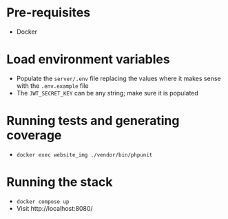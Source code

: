# Pre-requisites

- Docker

# Load environment variables

- Populate the `server/.env` file replacing the values where it makes sense with the `.env.example` file
- The `JWT_SECRET_KEY` can be any string; make sure it is populated

# Running tests and generating coverage

- `docker exec website_img ./vendor/bin/phpunit`

# Running the stack

- `docker compose up`
- Visit http://localhost:8080/